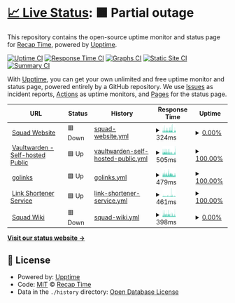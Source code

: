 # [📈 Live Status](https://status.rtapp.tk): <!--live status--> **🟧 Partial outage**

This repository contains the open-source uptime monitor and status page for [Recap Time](https://recaptime.tk), powered by [Upptime](https://github.com/upptime/upptime).

[![Uptime CI](https://github.com/RecapTime/status-page/workflows/Uptime%20CI/badge.svg)](https://github.com/RecapTime/status-page/actions?query=workflow%3A%22Uptime+CI%22)
[![Response Time CI](https://github.com/RecapTime/status-page/workflows/Response%20Time%20CI/badge.svg)](https://github.com/RecapTime/status-page/actions?query=workflow%3A%22Response+Time+CI%22)
[![Graphs CI](https://github.com/RecapTime/status-page/workflows/Graphs%20CI/badge.svg)](https://github.com/RecapTime/status-page/actions?query=workflow%3A%22Graphs+CI%22)
[![Static Site CI](https://github.com/RecapTime/status-page/workflows/Static%20Site%20CI/badge.svg)](https://github.com/RecapTime/status-page/actions?query=workflow%3A%22Static+Site+CI%22)
[![Summary CI](https://github.com/RecapTime/status-page/workflows/Summary%20CI/badge.svg)](https://github.com/RecapTime/status-page/actions?query=workflow%3A%22Summary+CI%22)

With [Upptime](https://upptime.js.org), you can get your own unlimited and free uptime monitor and status page, powered entirely by a GitHub repository. We use [Issues](https://github.com/RecapTime/status-page/issues) as incident reports, [Actions](https://github.com/RecapTime/status-page/actions) as uptime monitors, and [Pages](https://status.rtapp.tk) for the status page.

<!--start: status pages-->
<!-- This summary is generated by Upptime (https://github.com/upptime/upptime) -->
<!-- Do not edit this manually, your changes will be overwritten -->
<!-- prettier-ignore -->
| URL | Status | History | Response Time | Uptime |
| --- | ------ | ------- | ------------- | ------ |
| <img alt="" src="https://favicons.githubusercontent.com/recaptime.tk" height="13"> [Squad Website](https://recaptime.tk) | 🟥 Down | [squad-website.yml](https://github.com/RecapTime/status-page/commits/HEAD/history/squad-website.yml) | <details><summary><img alt="Response time graph" src="./graphs/squad-website/response-time-week.png" height="20"> 324ms</summary><br><a href="https://status.rtapp.tk/history/squad-website"><img alt="Response time 457" src="https://img.shields.io/endpoint?url=https%3A%2F%2Fraw.githubusercontent.com%2FRecapTime%2Fstatus-page%2FHEAD%2Fapi%2Fsquad-website%2Fresponse-time.json"></a><br><a href="https://status.rtapp.tk/history/squad-website"><img alt="24-hour response time 383" src="https://img.shields.io/endpoint?url=https%3A%2F%2Fraw.githubusercontent.com%2FRecapTime%2Fstatus-page%2FHEAD%2Fapi%2Fsquad-website%2Fresponse-time-day.json"></a><br><a href="https://status.rtapp.tk/history/squad-website"><img alt="7-day response time 324" src="https://img.shields.io/endpoint?url=https%3A%2F%2Fraw.githubusercontent.com%2FRecapTime%2Fstatus-page%2FHEAD%2Fapi%2Fsquad-website%2Fresponse-time-week.json"></a><br><a href="https://status.rtapp.tk/history/squad-website"><img alt="30-day response time 354" src="https://img.shields.io/endpoint?url=https%3A%2F%2Fraw.githubusercontent.com%2FRecapTime%2Fstatus-page%2FHEAD%2Fapi%2Fsquad-website%2Fresponse-time-month.json"></a><br><a href="https://status.rtapp.tk/history/squad-website"><img alt="1-year response time 457" src="https://img.shields.io/endpoint?url=https%3A%2F%2Fraw.githubusercontent.com%2FRecapTime%2Fstatus-page%2FHEAD%2Fapi%2Fsquad-website%2Fresponse-time-year.json"></a></details> | <details><summary><a href="https://status.rtapp.tk/history/squad-website">0.00%</a></summary><a href="https://status.rtapp.tk/history/squad-website"><img alt="All-time uptime 28.40%" src="https://img.shields.io/endpoint?url=https%3A%2F%2Fraw.githubusercontent.com%2FRecapTime%2Fstatus-page%2FHEAD%2Fapi%2Fsquad-website%2Fuptime.json"></a><br><a href="https://status.rtapp.tk/history/squad-website"><img alt="24-hour uptime 0.00%" src="https://img.shields.io/endpoint?url=https%3A%2F%2Fraw.githubusercontent.com%2FRecapTime%2Fstatus-page%2FHEAD%2Fapi%2Fsquad-website%2Fuptime-day.json"></a><br><a href="https://status.rtapp.tk/history/squad-website"><img alt="7-day uptime 0.00%" src="https://img.shields.io/endpoint?url=https%3A%2F%2Fraw.githubusercontent.com%2FRecapTime%2Fstatus-page%2FHEAD%2Fapi%2Fsquad-website%2Fuptime-week.json"></a><br><a href="https://status.rtapp.tk/history/squad-website"><img alt="30-day uptime 1.38%" src="https://img.shields.io/endpoint?url=https%3A%2F%2Fraw.githubusercontent.com%2FRecapTime%2Fstatus-page%2FHEAD%2Fapi%2Fsquad-website%2Fuptime-month.json"></a><br><a href="https://status.rtapp.tk/history/squad-website"><img alt="1-year uptime 28.40%" src="https://img.shields.io/endpoint?url=https%3A%2F%2Fraw.githubusercontent.com%2FRecapTime%2Fstatus-page%2FHEAD%2Fapi%2Fsquad-website%2Fuptime-year.json"></a></details>
| <img alt="" src="https://favicons.githubusercontent.com/bw.rtapp.tk" height="13"> [Vaultwarden - Self-hosted Public](https://bw.rtapp.tk/alive) | 🟩 Up | [vaultwarden-self-hosted-public.yml](https://github.com/RecapTime/status-page/commits/HEAD/history/vaultwarden-self-hosted-public.yml) | <details><summary><img alt="Response time graph" src="./graphs/vaultwarden-self-hosted-public/response-time-week.png" height="20"> 505ms</summary><br><a href="https://status.rtapp.tk/history/vaultwarden-self-hosted-public"><img alt="Response time 692" src="https://img.shields.io/endpoint?url=https%3A%2F%2Fraw.githubusercontent.com%2FRecapTime%2Fstatus-page%2FHEAD%2Fapi%2Fvaultwarden-self-hosted-public%2Fresponse-time.json"></a><br><a href="https://status.rtapp.tk/history/vaultwarden-self-hosted-public"><img alt="24-hour response time 575" src="https://img.shields.io/endpoint?url=https%3A%2F%2Fraw.githubusercontent.com%2FRecapTime%2Fstatus-page%2FHEAD%2Fapi%2Fvaultwarden-self-hosted-public%2Fresponse-time-day.json"></a><br><a href="https://status.rtapp.tk/history/vaultwarden-self-hosted-public"><img alt="7-day response time 505" src="https://img.shields.io/endpoint?url=https%3A%2F%2Fraw.githubusercontent.com%2FRecapTime%2Fstatus-page%2FHEAD%2Fapi%2Fvaultwarden-self-hosted-public%2Fresponse-time-week.json"></a><br><a href="https://status.rtapp.tk/history/vaultwarden-self-hosted-public"><img alt="30-day response time 548" src="https://img.shields.io/endpoint?url=https%3A%2F%2Fraw.githubusercontent.com%2FRecapTime%2Fstatus-page%2FHEAD%2Fapi%2Fvaultwarden-self-hosted-public%2Fresponse-time-month.json"></a><br><a href="https://status.rtapp.tk/history/vaultwarden-self-hosted-public"><img alt="1-year response time 692" src="https://img.shields.io/endpoint?url=https%3A%2F%2Fraw.githubusercontent.com%2FRecapTime%2Fstatus-page%2FHEAD%2Fapi%2Fvaultwarden-self-hosted-public%2Fresponse-time-year.json"></a></details> | <details><summary><a href="https://status.rtapp.tk/history/vaultwarden-self-hosted-public">100.00%</a></summary><a href="https://status.rtapp.tk/history/vaultwarden-self-hosted-public"><img alt="All-time uptime 97.31%" src="https://img.shields.io/endpoint?url=https%3A%2F%2Fraw.githubusercontent.com%2FRecapTime%2Fstatus-page%2FHEAD%2Fapi%2Fvaultwarden-self-hosted-public%2Fuptime.json"></a><br><a href="https://status.rtapp.tk/history/vaultwarden-self-hosted-public"><img alt="24-hour uptime 100.00%" src="https://img.shields.io/endpoint?url=https%3A%2F%2Fraw.githubusercontent.com%2FRecapTime%2Fstatus-page%2FHEAD%2Fapi%2Fvaultwarden-self-hosted-public%2Fuptime-day.json"></a><br><a href="https://status.rtapp.tk/history/vaultwarden-self-hosted-public"><img alt="7-day uptime 100.00%" src="https://img.shields.io/endpoint?url=https%3A%2F%2Fraw.githubusercontent.com%2FRecapTime%2Fstatus-page%2FHEAD%2Fapi%2Fvaultwarden-self-hosted-public%2Fuptime-week.json"></a><br><a href="https://status.rtapp.tk/history/vaultwarden-self-hosted-public"><img alt="30-day uptime 100.00%" src="https://img.shields.io/endpoint?url=https%3A%2F%2Fraw.githubusercontent.com%2FRecapTime%2Fstatus-page%2FHEAD%2Fapi%2Fvaultwarden-self-hosted-public%2Fuptime-month.json"></a><br><a href="https://status.rtapp.tk/history/vaultwarden-self-hosted-public"><img alt="1-year uptime 97.31%" src="https://img.shields.io/endpoint?url=https%3A%2F%2Fraw.githubusercontent.com%2FRecapTime%2Fstatus-page%2FHEAD%2Fapi%2Fvaultwarden-self-hosted-public%2Fuptime-year.json"></a></details>
| <img alt="" src="https://favicons.githubusercontent.com/go.rtapp.tk" height="13"> [golinks](https://go.rtapp.tk/ping) | 🟩 Up | [golinks.yml](https://github.com/RecapTime/status-page/commits/HEAD/history/golinks.yml) | <details><summary><img alt="Response time graph" src="./graphs/golinks/response-time-week.png" height="20"> 479ms</summary><br><a href="https://status.rtapp.tk/history/golinks"><img alt="Response time 705" src="https://img.shields.io/endpoint?url=https%3A%2F%2Fraw.githubusercontent.com%2FRecapTime%2Fstatus-page%2FHEAD%2Fapi%2Fgolinks%2Fresponse-time.json"></a><br><a href="https://status.rtapp.tk/history/golinks"><img alt="24-hour response time 472" src="https://img.shields.io/endpoint?url=https%3A%2F%2Fraw.githubusercontent.com%2FRecapTime%2Fstatus-page%2FHEAD%2Fapi%2Fgolinks%2Fresponse-time-day.json"></a><br><a href="https://status.rtapp.tk/history/golinks"><img alt="7-day response time 479" src="https://img.shields.io/endpoint?url=https%3A%2F%2Fraw.githubusercontent.com%2FRecapTime%2Fstatus-page%2FHEAD%2Fapi%2Fgolinks%2Fresponse-time-week.json"></a><br><a href="https://status.rtapp.tk/history/golinks"><img alt="30-day response time 597" src="https://img.shields.io/endpoint?url=https%3A%2F%2Fraw.githubusercontent.com%2FRecapTime%2Fstatus-page%2FHEAD%2Fapi%2Fgolinks%2Fresponse-time-month.json"></a><br><a href="https://status.rtapp.tk/history/golinks"><img alt="1-year response time 705" src="https://img.shields.io/endpoint?url=https%3A%2F%2Fraw.githubusercontent.com%2FRecapTime%2Fstatus-page%2FHEAD%2Fapi%2Fgolinks%2Fresponse-time-year.json"></a></details> | <details><summary><a href="https://status.rtapp.tk/history/golinks">100.00%</a></summary><a href="https://status.rtapp.tk/history/golinks"><img alt="All-time uptime 98.19%" src="https://img.shields.io/endpoint?url=https%3A%2F%2Fraw.githubusercontent.com%2FRecapTime%2Fstatus-page%2FHEAD%2Fapi%2Fgolinks%2Fuptime.json"></a><br><a href="https://status.rtapp.tk/history/golinks"><img alt="24-hour uptime 100.00%" src="https://img.shields.io/endpoint?url=https%3A%2F%2Fraw.githubusercontent.com%2FRecapTime%2Fstatus-page%2FHEAD%2Fapi%2Fgolinks%2Fuptime-day.json"></a><br><a href="https://status.rtapp.tk/history/golinks"><img alt="7-day uptime 100.00%" src="https://img.shields.io/endpoint?url=https%3A%2F%2Fraw.githubusercontent.com%2FRecapTime%2Fstatus-page%2FHEAD%2Fapi%2Fgolinks%2Fuptime-week.json"></a><br><a href="https://status.rtapp.tk/history/golinks"><img alt="30-day uptime 99.89%" src="https://img.shields.io/endpoint?url=https%3A%2F%2Fraw.githubusercontent.com%2FRecapTime%2Fstatus-page%2FHEAD%2Fapi%2Fgolinks%2Fuptime-month.json"></a><br><a href="https://status.rtapp.tk/history/golinks"><img alt="1-year uptime 98.19%" src="https://img.shields.io/endpoint?url=https%3A%2F%2Fraw.githubusercontent.com%2FRecapTime%2Fstatus-page%2FHEAD%2Fapi%2Fgolinks%2Fuptime-year.json"></a></details>
| <img alt="" src="https://favicons.githubusercontent.com/rtapp.tk" height="13"> [Link Shortener Service](https://rtapp.tk) | 🟩 Up | [link-shortener-service.yml](https://github.com/RecapTime/status-page/commits/HEAD/history/link-shortener-service.yml) | <details><summary><img alt="Response time graph" src="./graphs/link-shortener-service/response-time-week.png" height="20"> 461ms</summary><br><a href="https://status.rtapp.tk/history/link-shortener-service"><img alt="Response time 493" src="https://img.shields.io/endpoint?url=https%3A%2F%2Fraw.githubusercontent.com%2FRecapTime%2Fstatus-page%2FHEAD%2Fapi%2Flink-shortener-service%2Fresponse-time.json"></a><br><a href="https://status.rtapp.tk/history/link-shortener-service"><img alt="24-hour response time 431" src="https://img.shields.io/endpoint?url=https%3A%2F%2Fraw.githubusercontent.com%2FRecapTime%2Fstatus-page%2FHEAD%2Fapi%2Flink-shortener-service%2Fresponse-time-day.json"></a><br><a href="https://status.rtapp.tk/history/link-shortener-service"><img alt="7-day response time 461" src="https://img.shields.io/endpoint?url=https%3A%2F%2Fraw.githubusercontent.com%2FRecapTime%2Fstatus-page%2FHEAD%2Fapi%2Flink-shortener-service%2Fresponse-time-week.json"></a><br><a href="https://status.rtapp.tk/history/link-shortener-service"><img alt="30-day response time 445" src="https://img.shields.io/endpoint?url=https%3A%2F%2Fraw.githubusercontent.com%2FRecapTime%2Fstatus-page%2FHEAD%2Fapi%2Flink-shortener-service%2Fresponse-time-month.json"></a><br><a href="https://status.rtapp.tk/history/link-shortener-service"><img alt="1-year response time 493" src="https://img.shields.io/endpoint?url=https%3A%2F%2Fraw.githubusercontent.com%2FRecapTime%2Fstatus-page%2FHEAD%2Fapi%2Flink-shortener-service%2Fresponse-time-year.json"></a></details> | <details><summary><a href="https://status.rtapp.tk/history/link-shortener-service">100.00%</a></summary><a href="https://status.rtapp.tk/history/link-shortener-service"><img alt="All-time uptime 73.52%" src="https://img.shields.io/endpoint?url=https%3A%2F%2Fraw.githubusercontent.com%2FRecapTime%2Fstatus-page%2FHEAD%2Fapi%2Flink-shortener-service%2Fuptime.json"></a><br><a href="https://status.rtapp.tk/history/link-shortener-service"><img alt="24-hour uptime 100.00%" src="https://img.shields.io/endpoint?url=https%3A%2F%2Fraw.githubusercontent.com%2FRecapTime%2Fstatus-page%2FHEAD%2Fapi%2Flink-shortener-service%2Fuptime-day.json"></a><br><a href="https://status.rtapp.tk/history/link-shortener-service"><img alt="7-day uptime 100.00%" src="https://img.shields.io/endpoint?url=https%3A%2F%2Fraw.githubusercontent.com%2FRecapTime%2Fstatus-page%2FHEAD%2Fapi%2Flink-shortener-service%2Fuptime-week.json"></a><br><a href="https://status.rtapp.tk/history/link-shortener-service"><img alt="30-day uptime 74.36%" src="https://img.shields.io/endpoint?url=https%3A%2F%2Fraw.githubusercontent.com%2FRecapTime%2Fstatus-page%2FHEAD%2Fapi%2Flink-shortener-service%2Fuptime-month.json"></a><br><a href="https://status.rtapp.tk/history/link-shortener-service"><img alt="1-year uptime 73.52%" src="https://img.shields.io/endpoint?url=https%3A%2F%2Fraw.githubusercontent.com%2FRecapTime%2Fstatus-page%2FHEAD%2Fapi%2Flink-shortener-service%2Fuptime-year.json"></a></details>
| <img alt="" src="https://favicons.githubusercontent.com/wiki.rtapp.tk" height="13"> [Squad Wiki](https://wiki.rtapp.tk) | 🟥 Down | [squad-wiki.yml](https://github.com/RecapTime/status-page/commits/HEAD/history/squad-wiki.yml) | <details><summary><img alt="Response time graph" src="./graphs/squad-wiki/response-time-week.png" height="20"> 398ms</summary><br><a href="https://status.rtapp.tk/history/squad-wiki"><img alt="Response time 477" src="https://img.shields.io/endpoint?url=https%3A%2F%2Fraw.githubusercontent.com%2FRecapTime%2Fstatus-page%2FHEAD%2Fapi%2Fsquad-wiki%2Fresponse-time.json"></a><br><a href="https://status.rtapp.tk/history/squad-wiki"><img alt="24-hour response time 339" src="https://img.shields.io/endpoint?url=https%3A%2F%2Fraw.githubusercontent.com%2FRecapTime%2Fstatus-page%2FHEAD%2Fapi%2Fsquad-wiki%2Fresponse-time-day.json"></a><br><a href="https://status.rtapp.tk/history/squad-wiki"><img alt="7-day response time 398" src="https://img.shields.io/endpoint?url=https%3A%2F%2Fraw.githubusercontent.com%2FRecapTime%2Fstatus-page%2FHEAD%2Fapi%2Fsquad-wiki%2Fresponse-time-week.json"></a><br><a href="https://status.rtapp.tk/history/squad-wiki"><img alt="30-day response time 453" src="https://img.shields.io/endpoint?url=https%3A%2F%2Fraw.githubusercontent.com%2FRecapTime%2Fstatus-page%2FHEAD%2Fapi%2Fsquad-wiki%2Fresponse-time-month.json"></a><br><a href="https://status.rtapp.tk/history/squad-wiki"><img alt="1-year response time 477" src="https://img.shields.io/endpoint?url=https%3A%2F%2Fraw.githubusercontent.com%2FRecapTime%2Fstatus-page%2FHEAD%2Fapi%2Fsquad-wiki%2Fresponse-time-year.json"></a></details> | <details><summary><a href="https://status.rtapp.tk/history/squad-wiki">0.00%</a></summary><a href="https://status.rtapp.tk/history/squad-wiki"><img alt="All-time uptime 80.03%" src="https://img.shields.io/endpoint?url=https%3A%2F%2Fraw.githubusercontent.com%2FRecapTime%2Fstatus-page%2FHEAD%2Fapi%2Fsquad-wiki%2Fuptime.json"></a><br><a href="https://status.rtapp.tk/history/squad-wiki"><img alt="24-hour uptime 0.00%" src="https://img.shields.io/endpoint?url=https%3A%2F%2Fraw.githubusercontent.com%2FRecapTime%2Fstatus-page%2FHEAD%2Fapi%2Fsquad-wiki%2Fuptime-day.json"></a><br><a href="https://status.rtapp.tk/history/squad-wiki"><img alt="7-day uptime 0.00%" src="https://img.shields.io/endpoint?url=https%3A%2F%2Fraw.githubusercontent.com%2FRecapTime%2Fstatus-page%2FHEAD%2Fapi%2Fsquad-wiki%2Fuptime-week.json"></a><br><a href="https://status.rtapp.tk/history/squad-wiki"><img alt="30-day uptime 26.45%" src="https://img.shields.io/endpoint?url=https%3A%2F%2Fraw.githubusercontent.com%2FRecapTime%2Fstatus-page%2FHEAD%2Fapi%2Fsquad-wiki%2Fuptime-month.json"></a><br><a href="https://status.rtapp.tk/history/squad-wiki"><img alt="1-year uptime 80.03%" src="https://img.shields.io/endpoint?url=https%3A%2F%2Fraw.githubusercontent.com%2FRecapTime%2Fstatus-page%2FHEAD%2Fapi%2Fsquad-wiki%2Fuptime-year.json"></a></details>

<!--end: status pages-->

[**Visit our status website →**](https://status.rtapp.tk)

## 📄 License

- Powered by: [Upptime](https://github.com/upptime/upptime)
- Code: [MIT](./LICENSE) © [Recap Time](https://recaptime.tk)
- Data in the `./history` directory: [Open Database License](https://opendatacommons.org/licenses/odbl/1-0/)
